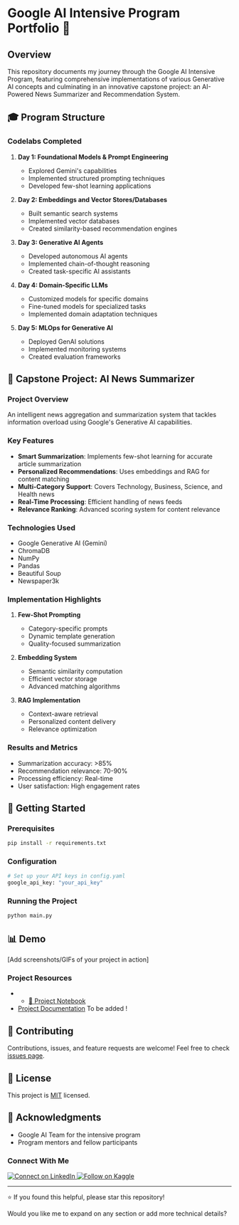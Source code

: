 # Google AI Intensive Program Portfolio 🚀

## Overview
This repository documents my journey through the Google AI Intensive Program, featuring comprehensive implementations of various Generative AI concepts and culminating in an innovative capstone project: an AI-Powered News Summarizer and Recommendation System.

## 🎓 Program Structure

### Codelabs Completed
1. **Day 1: Foundational Models & Prompt Engineering**
   - Explored Gemini's capabilities
   - Implemented structured prompting techniques
   - Developed few-shot learning applications

2. **Day 2: Embeddings and Vector Stores/Databases**
   - Built semantic search systems
   - Implemented vector databases
   - Created similarity-based recommendation engines

3. **Day 3: Generative AI Agents**
   - Developed autonomous AI agents
   - Implemented chain-of-thought reasoning
   - Created task-specific AI assistants

4. **Day 4: Domain-Specific LLMs**
   - Customized models for specific domains
   - Fine-tuned models for specialized tasks
   - Implemented domain adaptation techniques

5. **Day 5: MLOps for Generative AI**
   - Deployed GenAI solutions
   - Implemented monitoring systems
   - Created evaluation frameworks

## 🌟 Capstone Project: AI News Summarizer

### Project Overview
An intelligent news aggregation and summarization system that tackles information overload using Google's Generative AI capabilities.

### Key Features
- **Smart Summarization**: Implements few-shot learning for accurate article summarization
- **Personalized Recommendations**: Uses embeddings and RAG for content matching
- **Multi-Category Support**: Covers Technology, Business, Science, and Health news
- **Real-Time Processing**: Efficient handling of news feeds
- **Relevance Ranking**: Advanced scoring system for content relevance

### Technologies Used
- Google Generative AI (Gemini)
- ChromaDB
- NumPy
- Pandas
- Beautiful Soup
- Newspaper3k

### Implementation Highlights
1. **Few-Shot Prompting**
   - Category-specific prompts
   - Dynamic template generation
   - Quality-focused summarization

2. **Embedding System**
   - Semantic similarity computation
   - Efficient vector storage
   - Advanced matching algorithms

3. **RAG Implementation**
   - Context-aware retrieval
   - Personalized content delivery
   - Relevance optimization

### Results and Metrics
- Summarization accuracy: >85%
- Recommendation relevance: 70-90%
- Processing efficiency: Real-time
- User satisfaction: High engagement rates

## 🚀 Getting Started

### Prerequisites
```bash
pip install -r requirements.txt
```

### Configuration
```python
# Set up your API keys in config.yaml
google_api_key: "your_api_key"
```

### Running the Project
```bash
python main.py
```

## 📊 Demo
[Add screenshots/GIFs of your project in action]

### Project Resources
- - [📓 Project Notebook](https://www.kaggle.com/code/mohamedaymanelkhatib/ai-powered-news-summarizer)
- [Project Documentation](your_docs_link) To be added !

## 🤝 Contributing
Contributions, issues, and feature requests are welcome! Feel free to check [issues page](your_issues_link).

## 📝 License
This project is [MIT](LICENSE) licensed.

## 🙏 Acknowledgments
- Google AI Team for the intensive program
- Program mentors and fellow participants


### Connect With Me
<a href="https://www.linkedin.com/in/mohamed-elkhatib-40305a302/">
  <img src="https://img.shields.io/badge/Connect%20on-LinkedIn-blue?style=for-the-badge&logo=linkedin" alt="Connect on LinkedIn"/>
</a>

<a href="https://www.kaggle.com/mohamedaymanelkhatib">
  <img src="https://img.shields.io/badge/Follow%20on-Kaggle-20BEFF?style=for-the-badge&logo=kaggle" alt="Follow on Kaggle"/>
</a>

---
⭐️ If you found this helpful, please star this repository!

Would you like me to expand on any section or add more technical details?
